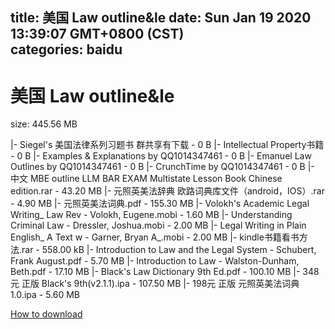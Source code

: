 
title: 美国 Law outline&le
date: Sun Jan 19 2020 13:39:07 GMT+0800 (CST)    
categories: baidu
---

# 美国 Law outline&le
size: 445.56 MB
 
 
|- Siegel's 美国法律系列习题书 群共享有下载 - 0 B
|- Intellectual Property书籍 - 0 B
|- Examples & Explanations by QQ1014347461 - 0 B
|- Emanuel Law Outlines by QQ1014347461 - 0 B
|- CrunchTime by QQ1014347461 - 0 B
|- 中文 MBE outline LLM BAR EXAM Multistate Lesson Book Chinese edition.rar - 43.20 MB
|- 元照英美法辞典 欧路词典库文件（android，IOS）.rar - 4.90 MB
|- 元照英美法词典.pdf - 155.30 MB
|- Volokh's Academic Legal Writing_ Law Rev - Volokh, Eugene.mobi - 1.60 MB
|- Understanding Criminal Law - Dressler, Joshua.mobi - 2.00 MB
|- Legal Writing in Plain English_ A Text w - Garner, Bryan A_.mobi - 2.00 MB
|- kindle书籍看书方法.rar - 558.00 kB
|- Introduction to Law and the Legal System - Schubert, Frank August.pdf - 5.70 MB
|- Introduction to Law - Walston-Dunham, Beth.pdf - 17.10 MB
|- Black's Law Dictionary 9th Ed.pdf - 100.10 MB
|- 348元 正版 Black's 9th(v2.1.1).ipa - 107.50 MB
|- 198元 正版 元照英美法词典 1.0.ipa - 5.60 MB

[How to download](https://bpcam.bemobtrk.com/go/2ceec3aa-1ca2-46d6-b9ff-aaa5c184517c?jno=1517)